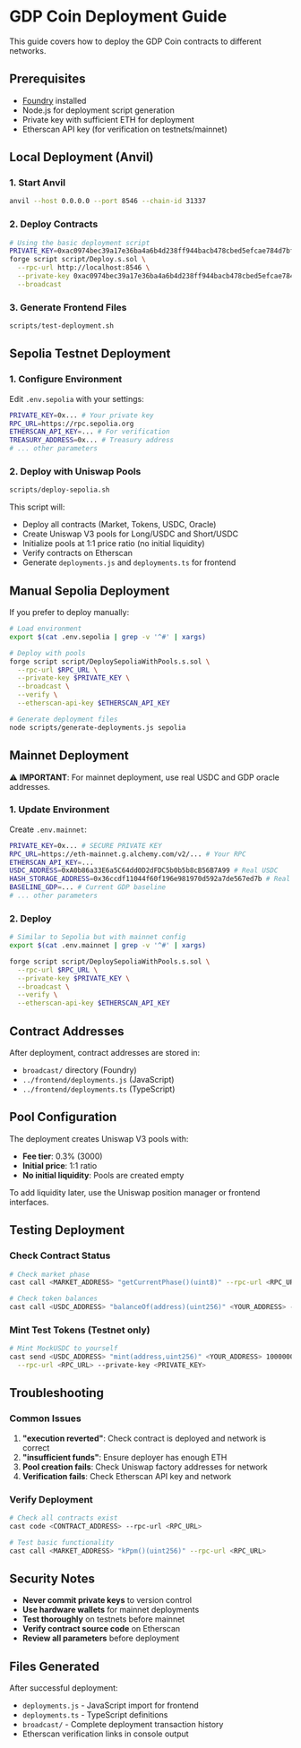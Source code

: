# GDP Coin Deployment Guide

This guide covers how to deploy the GDP Coin contracts to different networks.

## Prerequisites

- [Foundry](https://getfoundry.sh/) installed
- Node.js for deployment script generation
- Private key with sufficient ETH for deployment
- Etherscan API key (for verification on testnets/mainnet)

## Local Deployment (Anvil)

### 1. Start Anvil
```bash
anvil --host 0.0.0.0 --port 8546 --chain-id 31337
```

### 2. Deploy Contracts
```bash
# Using the basic deployment script
PRIVATE_KEY=0xac0974bec39a17e36ba4a6b4d238ff944bacb478cbed5efcae784d7bf4f2ff80 \
forge script script/Deploy.s.sol \
  --rpc-url http://localhost:8546 \
  --private-key 0xac0974bec39a17e36ba4a6b4d238ff944bacb478cbed5efcae784d7bf4f2ff80 \
  --broadcast
```

### 3. Generate Frontend Files
```bash
scripts/test-deployment.sh
```

## Sepolia Testnet Deployment

### 1. Configure Environment
Edit `.env.sepolia` with your settings:
```bash
PRIVATE_KEY=0x... # Your private key
RPC_URL=https://rpc.sepolia.org
ETHERSCAN_API_KEY=... # For verification
TREASURY_ADDRESS=0x... # Treasury address
# ... other parameters
```

### 2. Deploy with Uniswap Pools
```bash
scripts/deploy-sepolia.sh
```

This script will:
- Deploy all contracts (Market, Tokens, USDC, Oracle)  
- Create Uniswap V3 pools for Long/USDC and Short/USDC
- Initialize pools at 1:1 price ratio (no initial liquidity)
- Verify contracts on Etherscan
- Generate `deployments.js` and `deployments.ts` for frontend

## Manual Sepolia Deployment

If you prefer to deploy manually:

```bash
# Load environment
export $(cat .env.sepolia | grep -v '^#' | xargs)

# Deploy with pools
forge script script/DeploySepoliaWithPools.s.sol \
  --rpc-url $RPC_URL \
  --private-key $PRIVATE_KEY \
  --broadcast \
  --verify \
  --etherscan-api-key $ETHERSCAN_API_KEY

# Generate deployment files
node scripts/generate-deployments.js sepolia
```

## Mainnet Deployment

⚠️ **IMPORTANT**: For mainnet deployment, use real USDC and GDP oracle addresses.

### 1. Update Environment
Create `.env.mainnet`:
```bash
PRIVATE_KEY=0x... # SECURE PRIVATE KEY
RPC_URL=https://eth-mainnet.g.alchemy.com/v2/... # Your RPC
ETHERSCAN_API_KEY=...
USDC_ADDRESS=0xA0b86a33E6a5C64dd0D2dFDC5b0b5b8cB56B7A99 # Real USDC
HASH_STORAGE_ADDRESS=0x36ccdf11044f60f196e981970d592a7de567ed7b # Real GDP Oracle
BASELINE_GDP=... # Current GDP baseline
# ... other parameters
```

### 2. Deploy
```bash
# Similar to Sepolia but with mainnet config
export $(cat .env.mainnet | grep -v '^#' | xargs)

forge script script/DeploySepoliaWithPools.s.sol \
  --rpc-url $RPC_URL \
  --private-key $PRIVATE_KEY \
  --broadcast \
  --verify \
  --etherscan-api-key $ETHERSCAN_API_KEY
```

## Contract Addresses

After deployment, contract addresses are stored in:
- `broadcast/` directory (Foundry)
- `../frontend/deployments.js` (JavaScript)
- `../frontend/deployments.ts` (TypeScript)

## Pool Configuration

The deployment creates Uniswap V3 pools with:
- **Fee tier**: 0.3% (3000)
- **Initial price**: 1:1 ratio
- **No initial liquidity**: Pools are created empty

To add liquidity later, use the Uniswap position manager or frontend interfaces.

## Testing Deployment

### Check Contract Status
```bash
# Check market phase
cast call <MARKET_ADDRESS> "getCurrentPhase()(uint8)" --rpc-url <RPC_URL>

# Check token balances
cast call <USDC_ADDRESS> "balanceOf(address)(uint256)" <YOUR_ADDRESS> --rpc-url <RPC_URL>
```

### Mint Test Tokens (Testnet only)
```bash
# Mint MockUSDC to yourself
cast send <USDC_ADDRESS> "mint(address,uint256)" <YOUR_ADDRESS> 1000000000000 \
  --rpc-url <RPC_URL> --private-key <PRIVATE_KEY>
```

## Troubleshooting

### Common Issues

1. **"execution reverted"**: Check contract is deployed and network is correct
2. **"insufficient funds"**: Ensure deployer has enough ETH
3. **Pool creation fails**: Check Uniswap factory addresses for network
4. **Verification fails**: Check Etherscan API key and network

### Verify Deployment
```bash
# Check all contracts exist
cast code <CONTRACT_ADDRESS> --rpc-url <RPC_URL>

# Test basic functionality
cast call <MARKET_ADDRESS> "kPpm()(uint256)" --rpc-url <RPC_URL>
```

## Security Notes

- **Never commit private keys** to version control
- **Use hardware wallets** for mainnet deployments  
- **Test thoroughly** on testnets before mainnet
- **Verify contract source code** on Etherscan
- **Review all parameters** before deployment

## Files Generated

After successful deployment:
- `deployments.js` - JavaScript import for frontend
- `deployments.ts` - TypeScript definitions
- `broadcast/` - Complete deployment transaction history
- Etherscan verification links in console output
